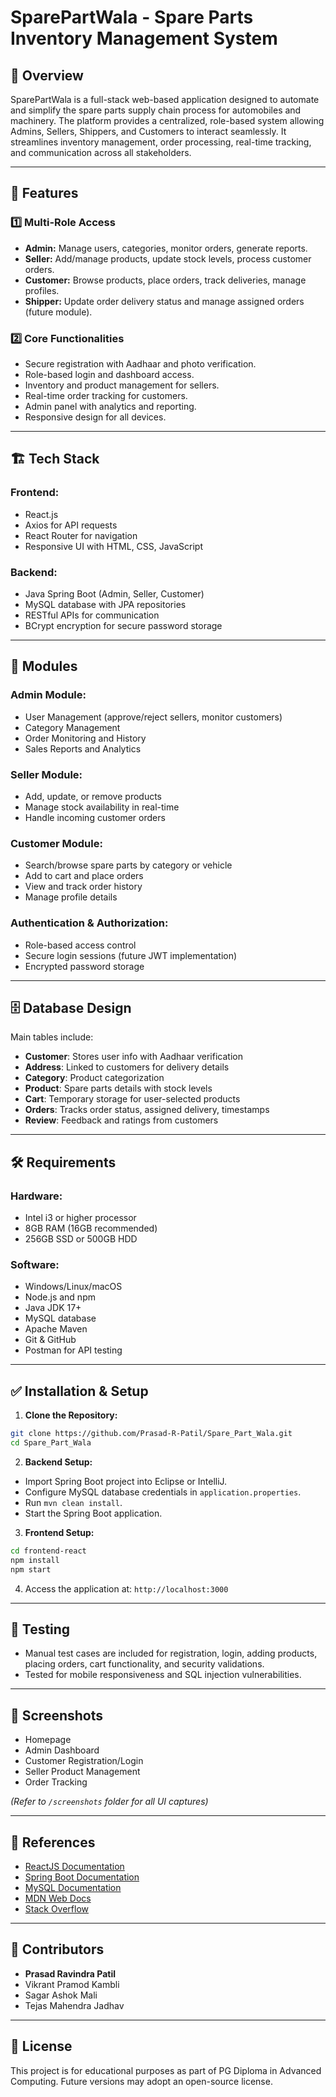 # SparePartWala - Spare Parts Inventory Management System

## 📌 Overview

SparePartWala is a full-stack web-based application designed to automate and simplify the spare parts supply chain process for automobiles and machinery. The platform provides a centralized, role-based system allowing Admins, Sellers, Shippers, and Customers to interact seamlessly. It streamlines inventory management, order processing, real-time tracking, and communication across all stakeholders.

---

## 🚀 Features

### 1️⃣ **Multi-Role Access**

* **Admin:** Manage users, categories, monitor orders, generate reports.
* **Seller:** Add/manage products, update stock levels, process customer orders.
* **Customer:** Browse products, place orders, track deliveries, manage profiles.
* **Shipper:** Update order delivery status and manage assigned orders (future module).

### 2️⃣ **Core Functionalities**

* Secure registration with Aadhaar and photo verification.
* Role-based login and dashboard access.
* Inventory and product management for sellers.
* Real-time order tracking for customers.
* Admin panel with analytics and reporting.
* Responsive design for all devices.

---

## 🏗️ Tech Stack

### **Frontend:**

* React.js
* Axios for API requests
* React Router for navigation
* Responsive UI with HTML, CSS, JavaScript

### **Backend:**

* Java Spring Boot (Admin, Seller, Customer)
* MySQL database with JPA repositories
* RESTful APIs for communication
* BCrypt encryption for secure password storage

---

## 📂 Modules

### **Admin Module:**

* User Management (approve/reject sellers, monitor customers)
* Category Management
* Order Monitoring and History
* Sales Reports and Analytics

### **Seller Module:**

* Add, update, or remove products
* Manage stock availability in real-time
* Handle incoming customer orders

### **Customer Module:**

* Search/browse spare parts by category or vehicle
* Add to cart and place orders
* View and track order history
* Manage profile details

### **Authentication & Authorization:**

* Role-based access control
* Secure login sessions (future JWT implementation)
* Encrypted password storage

---

## 🗄️ Database Design

Main tables include:

* **Customer**: Stores user info with Aadhaar verification
* **Address**: Linked to customers for delivery details
* **Category**: Product categorization
* **Product**: Spare parts details with stock levels
* **Cart**: Temporary storage for user-selected products
* **Orders**: Tracks order status, assigned delivery, timestamps
* **Review**: Feedback and ratings from customers

---

## 🛠️ Requirements

### **Hardware:**

* Intel i3 or higher processor
* 8GB RAM (16GB recommended)
* 256GB SSD or 500GB HDD

### **Software:**

* Windows/Linux/macOS
* Node.js and npm
* Java JDK 17+
* MySQL database
* Apache Maven
* Git & GitHub
* Postman for API testing

---

## ✅ Installation & Setup

1. **Clone the Repository:**

```bash
git clone https://github.com/Prasad-R-Patil/Spare_Part_Wala.git
cd Spare_Part_Wala
```

2. **Backend Setup:**

* Import Spring Boot project into Eclipse or IntelliJ.
* Configure MySQL database credentials in `application.properties`.
* Run `mvn clean install`.
* Start the Spring Boot application.

3. **Frontend Setup:**

```bash
cd frontend-react
npm install
npm start
```

4. Access the application at: `http://localhost:3000`

---

## 🧪 Testing

* Manual test cases are included for registration, login, adding products, placing orders, cart functionality, and security validations.
* Tested for mobile responsiveness and SQL injection vulnerabilities.

---

## 📸 Screenshots

* Homepage
* Admin Dashboard
* Customer Registration/Login
* Seller Product Management
* Order Tracking

*(Refer to `/screenshots` folder for all UI captures)*

---

## 📜 References

* [ReactJS Documentation](https://reactjs.org)
* [Spring Boot Documentation](https://spring.io/projects/spring-boot)
* [MySQL Documentation](https://dev.mysql.com/doc/)
* [MDN Web Docs](https://developer.mozilla.org)
* [Stack Overflow](https://stackoverflow.com)

---

## 👥 Contributors

* **Prasad Ravindra Patil**
* Vikrant Pramod Kambli
* Sagar Ashok Mali
* Tejas Mahendra Jadhav

---

## 📄 License

This project is for educational purposes as part of PG Diploma in Advanced Computing. Future versions may adopt an open-source license.
